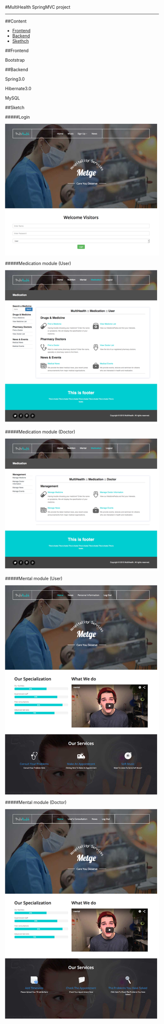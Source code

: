 #MultiHealth
SpringMVC project

****
##<a name="index"/>Content
* [Frontend](#Frontend)
* [Backend](#Backend)
* [Skethch](#Sketch)

##<a name="Frontend"/>Frontend

Bootstrap

##<a name="Backend"/>Backend

Spring3.0

Hibernate3.0

MySQL

##<a name="Sketch"/>Sketch

#####Login

![Login](https://github.com/kekulyh/multihealth/blob/master/sketch/sketch_login.png "Login")

#####Medication module (User)

![Medication module (User)](https://github.com/kekulyh/multihealth/blob/master/sketch/sketch_medication_user.png "Medication module (User)")

#####Medication module (Doctor)

![Medication module (Doctor)](https://github.com/kekulyh/multihealth/blob/master/sketch/sketch_medication_doctor.png "Medication module (Doctor)")

#####Mental module (User)

![Mental module (User)](https://github.com/kekulyh/multihealth/blob/master/sketch/sketch_mental_user.png "Mental module (User)")

#####Mental module (Doctor)

![Mental module (Doctor)](https://github.com/kekulyh/multihealth/blob/master/sketch/sketch_mental_doctor.png "Mental module (Doctor)")
